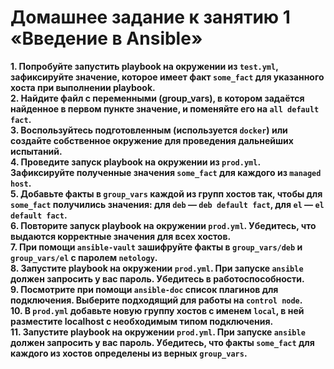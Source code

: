 # Домашнее задание к занятию 1 «Введение в Ansible»<br/>

**1. Попробуйте запустить playbook на окружении из `test.yml`, зафиксируйте значение, которое имеет факт `some_fact` для указанного хоста при выполнении playbook.**<br/>
**2. Найдите файл с переменными (group_vars), в котором задаётся найденное в первом пункте значение, и поменяйте его на `all default fact`.**<br/>
**3. Воспользуйтесь подготовленным (используется `docker`) или создайте собственное окружение для проведения дальнейших испытаний.**<br/>
**4. Проведите запуск playbook на окружении из `prod.yml`. Зафиксируйте полученные значения `some_fact` для каждого из `managed host`.**<br/>
**5. Добавьте факты в `group_vars` каждой из групп хостов так, чтобы для `some_fact` получились значения: для `deb` — `deb default fact`, для `el` — `el default fact`.**<br/>
**6.  Повторите запуск playbook на окружении `prod.yml`. Убедитесь, что выдаются корректные значения для всех хостов.**<br/>
**7. При помощи `ansible-vault` зашифруйте факты в `group_vars/deb` и `group_vars/el` с паролем `netology`.**<br/>
**8. Запустите playbook на окружении `prod.yml`. При запуске `ansible` должен запросить у вас пароль. Убедитесь в работоспособности.**<br/>
**9. Посмотрите при помощи `ansible-doc` список плагинов для подключения. Выберите подходящий для работы на `control node`.**<br/>
**10. В `prod.yml` добавьте новую группу хостов с именем  `local`, в ней разместите localhost с необходимым типом подключения.**<br/>
**11. Запустите playbook на окружении `prod.yml`. При запуске `ansible` должен запросить у вас пароль. Убедитесь, что факты `some_fact` для каждого из хостов определены из верных `group_vars`.**<br/>

